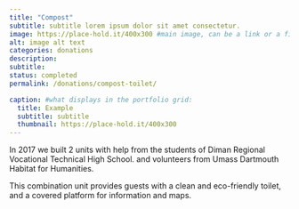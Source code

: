 ```yaml
---
title: "Compost"
subtitle: subtitle lorem ipsum dolor sit amet consectetur.
image: https://place-hold.it/400x300 #main image, can be a link or a file in assets/img/portfolio
alt: image alt text
categories: donations
description:
subtitle:
status: completed
permalink: /donations/compost-toilet/

caption: #what displays in the portfolio grid:
  title: Example
  subtitle: subtitle
  thumbnail: https://place-hold.it/400x300
---
```



In 2017 we built 2 units with help from the students of Diman Regional Vocational Technical High School. and volunteers from Umass Dartmouth Habitat for Humanities.

This combination unit provides guests with a clean and eco-friendly toilet, and a covered platform for information and maps.